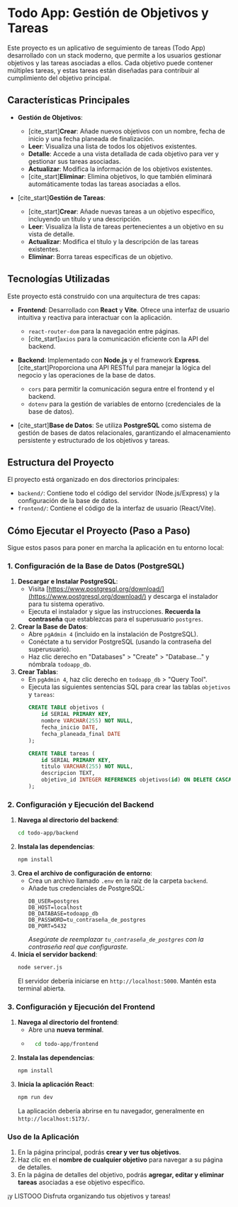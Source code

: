 # Todo App: Gestión de Objetivos y Tareas

Este proyecto es un aplicativo de seguimiento de tareas (Todo App) desarrollado con un stack moderno, que permite a los usuarios gestionar objetivos y las tareas asociadas a ellos. Cada objetivo puede contener múltiples tareas, y estas tareas están diseñadas para contribuir al cumplimiento del objetivo principal.

## Características Principales

* **Gestión de Objetivos**:
    * [cite_start]**Crear**: Añade nuevos objetivos con un nombre, fecha de inicio y una fecha planeada de finalización. 
    * **Leer**: Visualiza una lista de todos los objetivos existentes.
    * **Detalle**: Accede a una vista detallada de cada objetivo para ver y gestionar sus tareas asociadas.
    * **Actualizar**: Modifica la información de los objetivos existentes.
    * [cite_start]**Eliminar**: Elimina objetivos, lo que también eliminará automáticamente todas las tareas asociadas a ellos. 

* [cite_start]**Gestión de Tareas**: 
    * [cite_start]**Crear**: Añade nuevas tareas a un objetivo específico, incluyendo un título y una descripción. 
    * **Leer**: Visualiza la lista de tareas pertenecientes a un objetivo en su vista de detalle.
    * **Actualizar**: Modifica el título y la descripción de las tareas existentes.
    * **Eliminar**: Borra tareas específicas de un objetivo.

## Tecnologías Utilizadas

Este proyecto está construido con una arquitectura de tres capas:

* **Frontend**: Desarrollado con **React** y **Vite**. Ofrece una interfaz de usuario intuitiva y reactiva para interactuar con la aplicación.
    * `react-router-dom` para la navegación entre páginas.
    * [cite_start]`axios` para la comunicación eficiente con la API del backend. 

* **Backend**: Implementado con **Node.js** y el framework **Express**. [cite_start]Proporciona una API RESTful para manejar la lógica del negocio y las operaciones de la base de datos. 
    * `cors` para permitir la comunicación segura entre el frontend y el backend.
    * `dotenv` para la gestión de variables de entorno (credenciales de la base de datos).

* [cite_start]**Base de Datos**: Se utiliza **PostgreSQL** como sistema de gestión de bases de datos relacionales, garantizando el almacenamiento persistente y estructurado de los objetivos y tareas. 

## Estructura del Proyecto

El proyecto está organizado en dos directorios principales:

* `backend/`: Contiene todo el código del servidor (Node.js/Express) y la configuración de la base de datos.
* `frontend/`: Contiene el código de la interfaz de usuario (React/Vite).

## Cómo Ejecutar el Proyecto (Paso a Paso)

Sigue estos pasos para poner en marcha la aplicación en tu entorno local:

### 1. Configuración de la Base de Datos (PostgreSQL)

1.  **Descargar e Instalar PostgreSQL**:
    * Visita [https://www.postgresql.org/download/](https://www.postgresql.org/download/) y descarga el instalador para tu sistema operativo.
    * Ejecuta el instalador y sigue las instrucciones. **Recuerda la contraseña** que establezcas para el superusuario `postgres`.
2.  **Crear la Base de Datos**:
    * Abre `pgAdmin 4` (incluido en la instalación de PostgreSQL).
    * Conéctate a tu servidor PostgreSQL (usando la contraseña del superusuario).
    * Haz clic derecho en "Databases" > "Create" > "Database..." y nómbrala `todoapp_db`.
3.  **Crear Tablas**:
    * En `pgAdmin 4`, haz clic derecho en `todoapp_db` > "Query Tool".
    * Ejecuta las siguientes sentencias SQL para crear las tablas `objetivos` y `tareas`:
        ```sql
        CREATE TABLE objetivos (
            id SERIAL PRIMARY KEY,
            nombre VARCHAR(255) NOT NULL,
            fecha_inicio DATE,
            fecha_planeada_final DATE
        );

        CREATE TABLE tareas (
            id SERIAL PRIMARY KEY,
            titulo VARCHAR(255) NOT NULL,
            descripcion TEXT,
            objetivo_id INTEGER REFERENCES objetivos(id) ON DELETE CASCADE
        );
        ```

### 2. Configuración y Ejecución del Backend

1.  **Navega al directorio del backend**:
    ```bash
    cd todo-app/backend
    ```
2.  **Instala las dependencias**:
    ```bash
    npm install
    ```
3.  **Crea el archivo de configuración de entorno**:
    * Crea un archivo llamado `.env` en la raíz de la carpeta `backend`.
    * Añade tus credenciales de PostgreSQL:
        ```
        DB_USER=postgres
        DB_HOST=localhost
        DB_DATABASE=todoapp_db
        DB_PASSWORD=tu_contraseña_de_postgres
        DB_PORT=5432
        ```
        *Asegúrate de reemplazar `tu_contraseña_de_postgres` con la contraseña real que configuraste.*
4.  **Inicia el servidor backend**:
    ```bash
    node server.js
    ```
    El servidor debería iniciarse en `http://localhost:5000`. Mantén esta terminal abierta.

### 3. Configuración y Ejecución del Frontend

1.  **Navega al directorio del frontend**:
    * Abre una **nueva terminal**.
    * ```bash
        cd todo-app/frontend
        ```
2.  **Instala las dependencias**:
    ```bash
    npm install
    ```
3.  **Inicia la aplicación React**:
    ```bash
    npm run dev
    ```
    La aplicación debería abrirse en tu navegador, generalmente en `http://localhost:5173/`.

### Uso de la Aplicación

1.  En la página principal, podrás **crear y ver tus objetivos**.
2.  Haz clic en el **nombre de cualquier objetivo** para navegar a su página de detalles.
3.  En la página de detalles del objetivo, podrás **agregar, editar y eliminar tareas** asociadas a ese objetivo específico.

¡y LISTOOO Disfruta organizando tus objetivos y tareas!